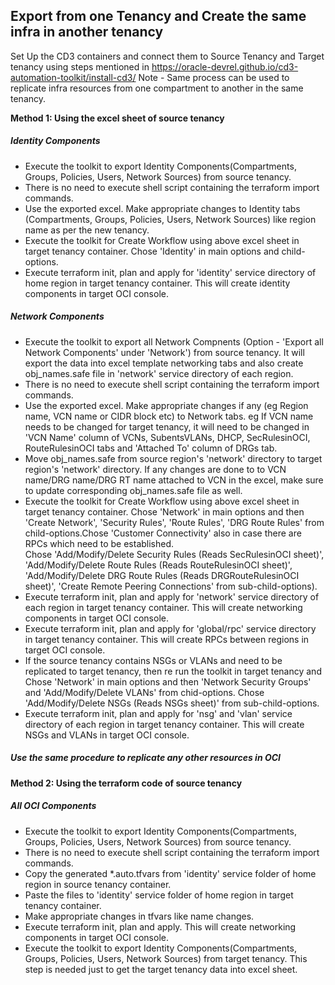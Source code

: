<h2>Export from one Tenancy and  Create the same infra in another tenancy </h2>

Set Up the CD3 containers and connect them to Source Tenancy and Target tenancy using steps mentioned in https://oracle-devrel.github.io/cd3-automation-toolkit/install-cd3/
Note - Same process can be used to replicate infra resources from one compartment to another in the same tenancy.

**Method 1: Using the excel sheet of source tenancy**
<h5> Identity Components </h5>

- Execute the toolkit to export Identity Components(Compartments, Groups, Policies, Users, Network Sources) from source tenancy.
- There is no need to execute shell script containing the terraform import commands.
- Use the exported excel. Make appropriate changes to Identity tabs (Compartments, Groups, Policies, Users, Network Sources) like region name as per the new tenancy.
- Execute the toolkit for Create Workflow using above excel sheet in target tenancy container. Chose 'Identity' in main options and child-options.
- Execute terraform init, plan and apply for 'identity' service directory of home region in target tenancy container. This will create identity components in target OCI console.

<h5> Network Components </h5>

- Execute the toolkit to export all Network Compnents (Option - 'Export all Network Components' under 'Network') from source tenancy. It will export the data into excel template networking tabs and also create obj_names.safe file in 'network' service directory of each region.
- There is no need to execute shell script containing the terraform import commands.
- Use the exported excel. Make appropriate changes if any (eg Region name, VCN name or CIDR block etc) to Network tabs. eg If VCN name needs to be changed for target tenancy, it will need to be changed in 'VCN Name' column of VCNs, SubentsVLANs, DHCP, SecRulesinOCI, RouteRulesinOCI tabs and 'Attached To' column of DRGs tab.
- Move obj_names.safe from source region's 'network' directory  to target region's 'network' directory. If any changes are done to to VCN name/DRG name/DRG RT name attached to VCN in the excel, make sure to update corresponding obj_names.safe file as well.
- Execute the toolkit for Create Workflow using above excel sheet in target tenancy container. Chose 'Network' in main options and then 'Create Network', 'Security Rules', 'Route Rules', 'DRG Route Rules' from child-options.Chose 'Customer Connectivity' also in case there are RPCs which need to be established. <br> Chose 'Add/Modify/Delete Security Rules (Reads SecRulesinOCI sheet)', 'Add/Modify/Delete Route Rules (Reads RouteRulesinOCI sheet)', 'Add/Modify/Delete DRG Route Rules (Reads DRGRouteRulesinOCI sheet)', 'Create Remote Peering Connections' from sub-child-options).
- Execute terraform init, plan and apply for 'network' service directory of each region in target tenancy container. This will create networking components in target OCI console.
- Execute terraform init, plan and apply for 'global/rpc' service directory in target tenancy container. This will create RPCs between regions in target OCI console.
- If the source tenancy contains NSGs or VLANs and need to be replicated to target tenancy, then re run the toolkit in target tenancy and Chose 'Network' in main options and then 'Network Security Groups' and 'Add/Modify/Delete VLANs' from chid-options. Chose 'Add/Modify/Delete NSGs (Reads NSGs sheet)' from sub-child-options.
- Execute terraform init, plan and apply for 'nsg' and 'vlan' service directory of each region in target tenancy container. This will create NSGs and VLANs in target OCI console.

<h5> Use the same procedure to replicate any other resources in OCI </h5>

**Method 2: Using the terraform code of source tenancy**
<h5> All OCI Components </h5>

- Execute the toolkit to export Identity Components(Compartments, Groups, Policies, Users, Network Sources) from source tenancy. 
- There is no need to execute shell script containing the terraform import commands.
- Copy the generated *.auto.tfvars from 'identity' service folder of home region in source tenancy container.
- Paste the files to 'identity' service folder of home region in target tenancy container.
- Make appropriate changes in tfvars like name changes.
- Execute terraform init, plan and apply. This will create networking components in target OCI console.
- Execute the toolkit to export Identity Components(Compartments, Groups, Policies, Users, Network Sources) from target tenancy. This step is needed just to get the target tenancy data into excel sheet.




   
